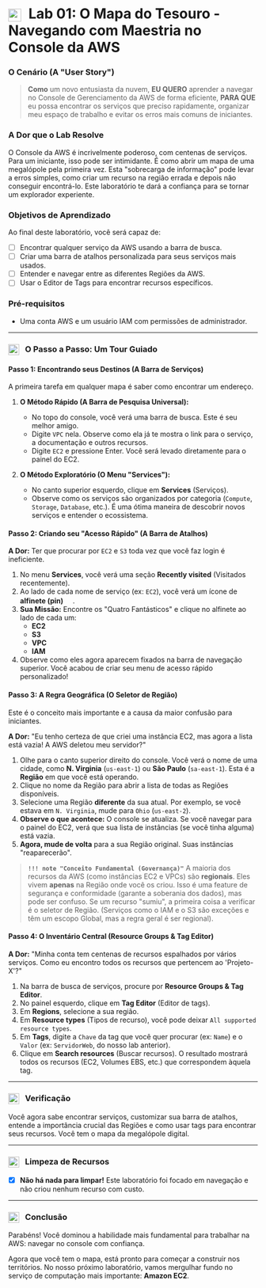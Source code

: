 # <img src="https://api.iconify.design/mdi/compass-rose.svg?color=currentColor" width="26" style="vertical-align:middle; margin-right:8px;" /> Lab 01: O Mapa do Tesouro - Navegando com Maestria no Console da AWS

### O Cenário (A "User Story")

> **Como** um novo entusiasta da nuvem, **EU QUERO** aprender a navegar no Console de Gerenciamento da AWS de forma eficiente, **PARA QUE** eu possa encontrar os serviços que preciso rapidamente, organizar meu espaço de trabalho e evitar os erros mais comuns de iniciantes.

### A Dor que o Lab Resolve

O Console da AWS é incrivelmente poderoso, com centenas de serviços. Para um iniciante, isso pode ser intimidante. É como abrir um mapa de uma megalópole pela primeira vez. Esta "sobrecarga de informação" pode levar a erros simples, como criar um recurso na região errada e depois não conseguir encontrá-lo. Este laboratório te dará a confiança para se tornar um explorador experiente.

### Objetivos de Aprendizado
Ao final deste laboratório, você será capaz de:

* [ ] Encontrar qualquer serviço da AWS usando a barra de busca.
* [ ] Criar uma barra de atalhos personalizada para seus serviços mais usados.
* [ ] Entender e navegar entre as diferentes Regiões da AWS.
* [ ] Usar o Editor de Tags para encontrar recursos específicos.

### Pré-requisitos
* Uma conta AWS e um usuário IAM com permissões de administrador.

---

### <img src="https://api.iconify.design/mdi/rocket-launch-outline.svg?color=currentColor" width="22" style="vertical-align:middle; margin-right:8px;" /> O Passo a Passo: Um Tour Guiado

#### Passo 1: Encontrando seus Destinos (A Barra de Serviços)
A primeira tarefa em qualquer mapa é saber como encontrar um endereço.

1.  **O Método Rápido (A Barra de Pesquisa Universal):**
    * No topo do console, você verá uma barra de busca. Este é seu melhor amigo.
    * Digite `VPC` nela. Observe como ela já te mostra o link para o serviço, a documentação e outros recursos.
    * Digite `EC2` e pressione Enter. Você será levado diretamente para o painel do EC2.

2.  **O Método Exploratório (O Menu "Services"):**
    * No canto superior esquerdo, clique em **Services** (Serviços).
    * Observe como os serviços são organizados por categoria (`Compute`, `Storage`, `Database`, etc.). É uma ótima maneira de descobrir novos serviços e entender o ecossistema.

#### Passo 2: Criando seu "Acesso Rápido" (A Barra de Atalhos)
**A Dor:** Ter que procurar por `EC2` e `S3` toda vez que você faz login é ineficiente.

1.  No menu **Services**, você verá uma seção **Recently visited** (Visitados recentemente).
2.  Ao lado de cada nome de serviço (ex: `EC2`), você verá um ícone de **alfinete (pin) <img src="https://api.iconify.design/mdi/pin-outline.svg?color=currentColor" width="16" />**.
3.  **Sua Missão:** Encontre os "Quatro Fantásticos" e clique no alfinete ao lado de cada um:
    * **EC2**
    * **S3**
    * **VPC**
    * **IAM**
4.  Observe como eles agora aparecem fixados na barra de navegação superior. Você acabou de criar seu menu de acesso rápido personalizado!

#### Passo 3: A Regra Geográfica (O Seletor de Região)
Este é o conceito mais importante e a causa da maior confusão para iniciantes.

**A Dor:** "Eu tenho certeza de que criei uma instância EC2, mas agora a lista está vazia! A AWS deletou meu servidor?"

1.  Olhe para o canto superior direito do console. Você verá o nome de uma cidade, como **N. Virginia** (`us-east-1`) ou **São Paulo** (`sa-east-1`). Esta é a **Região** em que você está operando.
2.  Clique no nome da Região para abrir a lista de todas as Regiões disponíveis.
3.  Selecione uma Região **diferente** da sua atual. Por exemplo, se você estava em `N. Virginia`, mude para `Ohio` (`us-east-2`).
4.  **Observe o que acontece:** O console se atualiza. Se você navegar para o painel do EC2, verá que sua lista de instâncias (se você tinha alguma) está vazia.
5.  **Agora, mude de volta** para a sua Região original. Suas instâncias "reaparecerão".

> **`!!! note "Conceito Fundamental (Governança)"`**
> A maioria dos recursos da AWS (como instâncias EC2 e VPCs) são **regionais**. Eles vivem **apenas** na Região onde você os criou. Isso é uma feature de segurança e conformidade (garante a soberania dos dados), mas pode ser confuso. Se um recurso "sumiu", a primeira coisa a verificar é o seletor de Região. (Serviços como o IAM e o S3 são exceções e têm um escopo Global, mas a regra geral é ser regional).

#### Passo 4: O Inventário Central (Resource Groups & Tag Editor)
**A Dor:** "Minha conta tem centenas de recursos espalhados por vários serviços. Como eu encontro todos os recursos que pertencem ao 'Projeto-X'?"

1.  Na barra de busca de serviços, procure por **Resource Groups & Tag Editor**.
2.  No painel esquerdo, clique em **Tag Editor** (Editor de tags).
3.  Em **Regions**, selecione a sua região.
4.  Em **Resource types** (Tipos de recurso), você pode deixar `All supported resource types`.
5.  Em **Tags**, digite a `Chave` da tag que você quer procurar (ex: `Name`) e o `Valor` (ex: `ServidorWeb`, do nosso lab anterior).
6.  Clique em **Search resources** (Buscar recursos). O resultado mostrará todos os recursos (EC2, Volumes EBS, etc.) que correspondem àquela tag.

---

### <img src="https://api.iconify.design/mdi/check-all.svg?color=currentColor" width="22" style="vertical-align:middle; margin-right:8px;" /> Verificação
Você agora sabe encontrar serviços, customizar sua barra de atalhos, entende a importância crucial das Regiões e como usar tags para encontrar seus recursos. Você tem o mapa da megalópole digital.

---

### <img src="https://api.iconify.design/mdi/delete-sweep-outline.svg?color=currentColor" width="22" style="vertical-align:middle; margin-right:8px;" /> Limpeza de Recursos
* [x] **Não há nada para limpar!** Este laboratório foi focado em navegação e não criou nenhum recurso com custo.

---

### <img src="https://api.iconify.design/mdi/comment-quote-outline.svg?color=currentColor" width="22" style="vertical-align:middle; margin-right:8px;" /> Conclusão
Parabéns! Você dominou a habilidade mais fundamental para trabalhar na AWS: navegar no console com confiança.

Agora que você tem o mapa, está pronto para começar a construir nos territórios. No nosso próximo laboratório, vamos mergulhar fundo no serviço de computação mais importante: **Amazon EC2**.